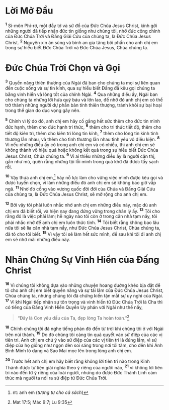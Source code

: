 # Lời Mở Ðầu

<sup><b>1</b></sup> Si-môn Phi-rơ, một đầy tớ và sứ đồ của Ðức Chúa Jesus Christ, kính gởi những người đã tiếp nhận đức tin giống như chúng tôi, nhờ đức công chính của Ðức Chúa Trời và Ðấng Giải Cứu của chúng ta, là Ðức Chúa Jesus Christ. <sup><b>2</b></sup> Nguyện xin ân sủng và bình an gia tăng bội phần cho anh chị em trong sự hiểu biết Ðức Chúa Trời và Ðức Chúa Jesus, Chúa chúng ta.

# Ðức Chúa Trời Chọn và Gọi

<sup><b>3</b></sup> Quyền năng thiên thượng của Ngài đã ban cho chúng ta mọi sự liên quan đến cuộc sống và sự tin kính, qua sự hiểu biết Ðấng đã kêu gọi chúng ta bằng vinh hiển và lòng tốt của chính Ngài. <sup><b>4</b></sup> Qua những điều ấy, Ngài ban cho chúng ta những lời hứa quý báu và lớn lao, để nhờ đó anh chị em có thể trở thành những người dự phần bản tính thiên thượng, tránh khỏi sự bại hoại trong thế gian do dục vọng gây nên.

<sup><b>5</b></sup> Chính vì lý do đó, anh chị em hãy cố gắng hết sức thêm cho đức tin mình đức hạnh, thêm cho đức hạnh tri thức, <sup><b>6</b></sup> thêm cho tri thức tiết độ, thêm cho tiết độ kiên trì, thêm cho kiên trì lòng tin kính, <sup><b>7</b></sup> thêm cho lòng tin kính tình thương lẫn nhau, và thêm cho tình thương lẫn nhau tình yêu vô điều kiện. <sup><b>8</b></sup> Vì nếu những điều ấy có trong anh chị em và có nhiều, thì anh chị em sẽ không thành vô hiệu quả hoặc không kết quả trong sự hiểu biết Ðức Chúa Jesus Christ, Chúa chúng ta. <sup><b>9</b></sup> Vì ai thiếu những điều ấy là người cận thị, gần như mù, quên rằng những tội lỗi mình trong quá khứ đã được tẩy sạch rồi.

<sup><b>10</b></sup> Vậy thưa anh chị em,[^1-404d5070-41af-4e11-ac30-14e03cb0324b] hãy nỗ lực làm cho vững việc mình được kêu gọi và được tuyển chọn, vì làm những điều đó anh chị em sẽ không bao giờ vấp ngã. <sup><b>11</b></sup> Nhờ đó cổng vào vương quốc đời đời của Chúa và Ðấng Giải Cứu của chúng ta, là Ðức Chúa Jesus Christ, sẽ mở rộng cho anh chị em.

<sup><b>12</b></sup> Bởi vậy tôi phải luôn nhắc nhở anh chị em những điều này, mặc dù anh chị em đã biết rồi, và hiện nay đang đứng vững trong chân lý ấy. <sup><b>13</b></sup> Tôi cho rằng đó là việc phải làm; hễ ngày nào tôi còn ở trong căn nhà tạm nầy, tôi phải nhắc nhở để anh chị em luôn thức tỉnh. <sup><b>14</b></sup> Tôi biết rằng không bao lâu nữa tôi sẽ lìa căn nhà tạm nầy, như Ðức Chúa Jesus Christ, Chúa chúng ta, đã tỏ cho tôi biết. <sup><b>15</b></sup> Vì vậy tôi sẽ làm hết sức mình, để sau khi tôi đi anh chị em sẽ nhớ mãi những điều này.

# Nhân Chứng Sự Vinh Hiển của Ðấng Christ

<sup><b>16</b></sup> Vì chúng tôi không dựa vào những chuyện hoang đường khéo bịa đặt để tỏ cho anh chị em biết quyền năng và sự tái lâm của Ðức Chúa Jesus Christ, Chúa chúng ta, nhưng chúng tôi đã chứng kiến tận mắt sự uy nghi của Ngài. <sup><b>17</b></sup> Vì khi Ngài tiếp nhận sự tôn trọng và vinh hiển từ Ðức Chúa Trời là Cha thì có tiếng của Ðấng Vinh Hiển Quyền Uy phán với Ngài như thế nầy,

> “Ðây là Con yêu dấu của Ta, đẹp lòng Ta hoàn toàn.”[^1@-404d5070-41af-4e11-ac30-14e03cb0324b]

<sup><b>18</b></sup> Chính chúng tôi đã nghe tiếng phán đó đến từ trời khi chúng tôi ở với Ngài trên núi thánh. <sup><b>19</b></sup> Do đó chúng tôi càng tin quả quyết vào sứ điệp của các vị tiên tri. Anh chị em chú ý vào sứ điệp của các vị tiên tri là đúng lắm, vì sứ điệp của họ giống như ngọn đèn soi sáng trong nơi tối tăm, cho đến khi Ánh Bình Minh ló dạng và Sao Mai mọc lên trong lòng anh chị em.

<sup><b>20</b></sup> Trước hết anh chị em hãy biết rằng không lời tiên tri nào trong Kinh Thánh được tự tiện giải nghĩa theo ý riêng của người nào, <sup><b>21</b></sup> vì không lời tiên tri nào đến từ ý riêng của loài người, nhưng do được Ðức Thánh Linh cảm thúc mà người ta nói ra sứ điệp từ Ðức Chúa Trời.

[^1-404d5070-41af-4e11-ac30-14e03cb0324b]: nt: anh em (_tương tự cho cả sách_)

[^1@-404d5070-41af-4e11-ac30-14e03cb0324b]: Mat 17:5; Mác 9:7; Lu 9:35
